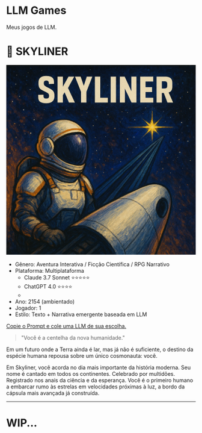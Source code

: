 # LLM Games
Meus jogos de LLM.


# 🌌 SKYLINER
![SKYLINER](<SKYLINER/SKYLINER Logo.png>)

- Gênero: Aventura Interativa / Ficção Científica / RPG Narrativo
- Plataforma: Multiplataforma
    - Claude 3.7 Sonnet ⭐️⭐️⭐️⭐️⭐️
    - ChatGPT 4.0 ⭐️⭐️⭐️⭐️
    - 
- Ano: 2154 (ambientado)
- Jogador: 1
- Estilo: Texto + Narrativa emergente baseada em LLM

[Copie o Prompt e cole uma LLM de sua escolha.](SKYLINER/SKYLINER.md)

> "Você é a centelha da nova humanidade."

Em um futuro onde a Terra ainda é lar, mas já não é suficiente, o destino da espécie humana repousa sobre um único cosmonauta: você.

Em Skyliner, você acorda no dia mais importante da história moderna. Seu nome é cantado em todos os continentes. Celebrado por multidões. Registrado nos anais da ciência e da esperança.
Você é o primeiro humano a embarcar rumo às estrelas em velocidades próximas à luz, a bordo da cápsula mais avançada já construída.

---
# WIP...